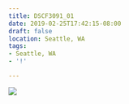 ```yaml
---
title: DSCF3091_01
date: 2019-02-25T17:42:15-08:00
draft: false
location: Seattle, WA
tags:
- Seattle, WA
- '!'

---
```

![](https://d17enza3bfujl8.cloudfront.net/DSCF3091_01.jpg)
